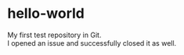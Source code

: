 # hello-world
My first test repository in Git.<BR>
I opened an issue and successfully closed it as well.
